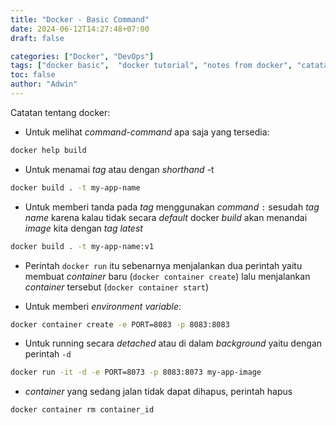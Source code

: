 ```yaml
---
title: "Docker - Basic Command"
date: 2024-06-12T14:27:48+07:00
draft: false

categories: ["Docker", "DevOps"]
tags: ["docker basic",  "docker tutorial", "notes from docker", "catatan docker"]
toc: false
author: "Adwin"
---
```

Catatan tentang docker:

- Untuk melihat *command-command* apa saja yang tersedia:
```bash
docker help build
```

- Untuk menamai *tag* atau dengan *shorthand* -t
```bash
docker build . -t my-app-name
```

- Untuk memberi tanda pada *tag* menggunakan *command* `:` sesudah *tag name* karena kalau tidak secara *default* docker *build* akan menandai *image* kita dengan *tag latest*
```bash
docker build . -t my-app-name:v1
```

- Perintah `docker run` itu sebenarnya menjalankan dua perintah yaitu membuat *container* baru (`docker container create`) lalu menjalankan *container* tersebut (`docker container start`)

- Untuk memberi *environment variable*:
```bash
docker container create -e PORT=8083 -p 8083:8083
```

- Untuk running secara *detached* atau di dalam *background* yaitu dengan perintah `-d`
```bash
docker run -it -d -e PORT=8073 -p 8083:8073 my-app-image
```

- *container* yang sedang jalan tidak dapat dihapus, perintah hapus
```bash
docker container rm container_id
```